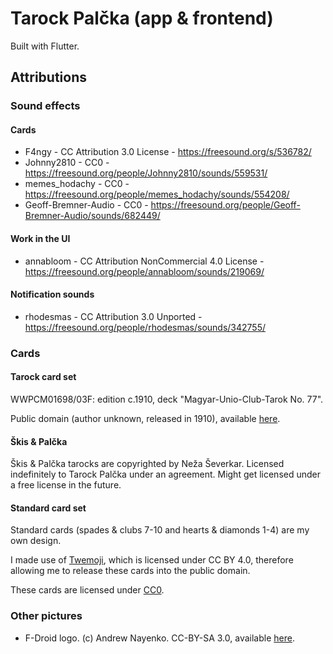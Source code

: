 # Tarock Palčka (app & frontend)
Built with Flutter.

## Attributions
### Sound effects
#### Cards
- F4ngy - CC Attribution 3.0 License - https://freesound.org/s/536782/
- Johnny2810 - CC0 - https://freesound.org/people/Johnny2810/sounds/559531/
- memes_hodachy - CC0 - https://freesound.org/people/memes_hodachy/sounds/554208/
- Geoff-Bremner-Audio - CC0 - https://freesound.org/people/Geoff-Bremner-Audio/sounds/682449/

#### Work in the UI
- annabloom - CC Attribution NonCommercial 4.0 License - https://freesound.org/people/annabloom/sounds/219069/

#### Notification sounds
- rhodesmas - CC Attribution 3.0 Unported - https://freesound.org/people/rhodesmas/sounds/342755/

### Cards
#### Tarock card set
WWPCM01698/03F: edition c.1910, deck "Magyar-Unio-Club-Tarok No. 77".

Public domain (author unknown, released in 1910), available [here](http://a.trionfi.eu/WWPCM/decks03/d01698/d01698.htm).

#### Škis & Palčka
Škis & Palčka tarocks are copyrighted by Neža Ševerkar. Licensed indefinitely to Tarock Palčka under an agreement. Might get licensed under a free license in the future.

#### Standard card set
Standard cards (spades & clubs 7-10 and hearts & diamonds 1-4) are my own design.

I made use of [Twemoji](https://github.com/twitter/twemoji), which is licensed under CC BY 4.0, therefore allowing me to release these cards into the public domain.

These cards are licensed under [CC0](https://creativecommons.org/publicdomain/zero/1.0/legalcode).

### Other pictures
- F-Droid logo. (c) Andrew Nayenko. CC-BY-SA 3.0, available [here](https://gitlab.com/fdroid/artwork/-/blob/master/fdroid-logo-2015/fdroid-logo.svg).